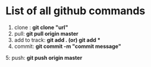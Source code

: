 # List of all github commands
1. clone : <b>git clone "url" </b>
2. pull: <b>git pull origin master</b>
3. add to track: <b>git add .    (or) git add *</b>
4. commit: <b>git commit -m "commit message"</b>

5: push: <b>git push origin master</b>
